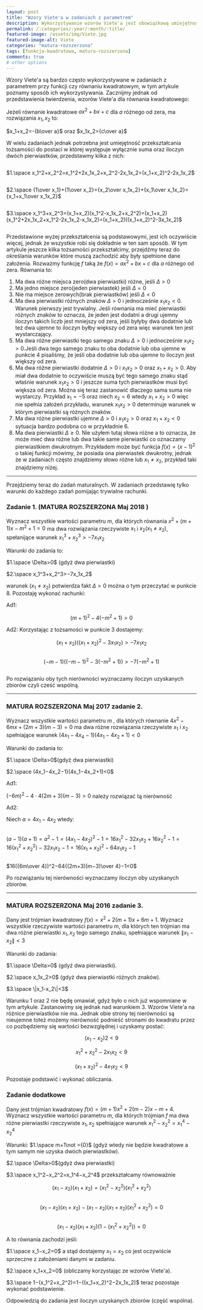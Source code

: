 ```yaml
---
layout: post
title: "Wzory Viete'a w zadaniach z parametrem"
description: Wykorzystywanie wzorów Viete'a jest obowiązkową umiejętnością na maturze pewne 5/6 punktów.
permalink: /:categories/:year/:month/:title/
featured-image: /assets/img/Viete.jpg
featured-image-alt: Viete
categories: "matura-rozszerzona"
tags: [funkcja-kwadratowa, matura-rozszerzona]
comments: true
# other options
---
```


Wzory Viete'a są bardzo często wykorzystywane w zadaniach z parametrem przy funkcji czy równaniu kwadratowym, w tym artykule poznamy sposób ich wykorzystywania. Zacznijmy jednak od przedstawienia twierdzenia, wzorów Viete'a dla równania kwadratowego: 

Jeżeli równanie kwadratowe $ax^2+bx+c$ dla $a$ różnego od zera, ma rozwiązania $x_1, x_2$ to:

$x_1+x_2=-{b\over a}$ oraz $x_1x_2={c\over a}$

W wielu zadaniach jednak potrzebna jest umiejętność przekształcania tożsamości do postaci w której występuje wyłącznie suma oraz iloczyn dwóch pierwiastków, przedstawmy kilka z nich:

<div style="overflow-x:auto;">

$1.\space x_1^2+x_2^2=x_1^2+2x_1x_2+x_2^2-2x_1x_2=(x_1+x_2)^2-2x_1x_2$

</div>

<div style="overflow-x:auto;">

$2.\space {1\over x_1}+{1\over x_2}={x_2\over x_1x_2}+{x_1\over x_1x_2}={x_1+x_1\over x_1x_2}$

</div>

<div style="overflow-x:auto;">

$3.\space x_1^3+x_2^3=(x_1+x_2)(x_1^2-x_1x_2+x_2^2)=(x_1+x_2)(x_1^2+2x_1x_2+x_1^2-2x_1x_2-x_1x_2)=(x_1+x_2)((x_1+x_2)^2-3x_1x_2)$

</div>

Przedstawione wyżej przekształcenia są podstawowymi, jest ich oczywiście więcej, jednak że wszystkie robi się dokładnie w ten sam sposób. W tym artykule jeszcze kilka tożsamości przekształcimy, przejdźmy teraz do określania warunków które muszą zachodzić aby były spełnione dane założenia. Rozważmy funkcję $f$ taką że $f(x)=ax^2+bx+c$ dla $a$ różnego od zera. Równania to:
1. Ma dwa różne miejsca zero(dwa pierwiastki) różne, jeśli $\Delta>0$
2. Ma jedno miejsce zero(jeden pierwiastek) jeśli $\Delta=0$
3. Nie ma miejsce zerowych(brak pierwiastków) jeśli $\Delta<0$
4. Ma dwa pierwiastki różnych znaków $\Delta>0$ i jednocześnie $x_1x_2<0$. Warunek pierwszy jest trywialny. Jeśli równania ma mieć pierwiastki różnych znaków to oznacza, że jeden jest dodatni a drugi ujemny iloczyn takich liczb jest mniejszy od zera, jeśli byłyby dwa dodatnie lub też dwa ujemne to iloczyn byłby większy od zera więc warunek ten jest wystarczający.
5. Ma dwa różne pierwiastki tego samego znaku $\Delta>0$ i jednocześnie $x_1x_2>0$.Jeśli dwa tego samego znaku to oba dodatnie lub oba ujemne w punkcie 4 pisaliśmy, że jeśli oba dodatnie lub oba ujemne to iloczyn jest większy od zera.
6. Ma dwa różne pierwiastki dodatnie $\Delta>0$ i $x_1x_2>0$ oraz $x_1+x_2>0$. Aby miał dwa dodatnie to oczywiście muszą być tego samego znaku stąd właśnie warunek $x_1x_2>0$ i jeszcze suma tych pierwiastków musi być większa od zera. Można się teraz zastanowić dlaczego sama suma nie wystarczy. Przykład $x_1=−5$ oraz niech $x_2=6$ wtedy $x_1+x_2>0$ więc nie spełnia założeń przykładu, warunek $x_1x_2>0$ determinuje warunek w którym pierwiastki są różnych znaków.
7. Ma dwa różne pierwiastki ujemne $\Delta>0$ i $x_1x_2>0$ oraz $x_1+x_2<0$ sytuacja bardzo podobna co w przykładnie 6.
8. Ma dwa pierwiastki $\Delta\geq0$. Nie użyłem tutaj słowa różne a to oznacza, że może mieć dwa różne lub dwa takie same pierwiastki co oznaczamy pierwiastkiem dwukrotnym. Przykładem może być funkcja $f(x)=(x−1)^2$ o takiej funkcji mówimy, że posiada ona pierwiastek dwukrotny, jednak że w zadaniach często znajdziemy słowo różne lub $x_1\not ={x_2}$, przykład taki znajdziemy niżej.

---

Przejdziemy teraz do zadań maturalnych. W zadaniach przedstawię tylko warunki do każdego zadań pomijając trywialne rachunki.

### Zadanie 1. (MATURA ROZSZERZONA Maj 2018 )

Wyznacz wszystkie wartości parametru $m$, dla których równania $x^2+(m+1)x−m^2+1=0$ ma dwa rozwiązania rzeczywiste $x_1$ i $x_2 (x_1\not ={x_2})$, spełanijące warunek $x_1^3+x_2^3>−7x_1x_2$

Warunki do zadania to:

$1.\space \Delta>0$ (gdyż dwa pierwiastki)

$2.\space x_1^3+x_2^3>−7x_1x_2$

warunek $(x_1\not ={x_2})$ potwierdza fakt $\Delta>0$ można o tym przeczytać w punkcie 8. Pozostaję wykonać rachunki: 

Ad1:

$$(m+1)^2−4(−m^2+1)>0$$

Ad2:
Korzystając z tożsamości w punkcie 3 dostajemy: 

$$(x_1+x_2)((x_1+x_2)^2−3x_1x_2)>−7x_1x_2$$

<div style="overflow-x:auto;">

$$(−m−1)((−m−1)^2−3(−m^2+1))>−7(−m^2+1)$$

</div>

Po rozwiązaniu oby tych nierówności wyznaczamy iloczyn uzyskanych zbiorów czyli cześć wspólną.

---

### MATURA ROZSZERZONA Maj 2017 zadanie 2.

Wyznacz wszystkie wartości parametru $m$ , dla których równanie $4x^2−6mx+(2m+3)(m−3)=0$ ma dwa różne rozwiązania rzeczywiste $x_1$ i $x_2$ spełniające warunek $(4x_1−4x_4−1)(4x_1−4x_2+1)<0$

Warunki do zadania to: 

$1.\space \Delta>0$(gdyż dwa pierwiastki)

$2.\space (4x_1−4x_2−1)(4x_1−4x_2+1)<0$

Ad1:

$(−6m)^2−4\cdot 4(2m+3)(m−3)>0$ należy rozwiązać tą nierówność

Ad2:

Niech $a=4x_1−4x_2$ wtedy:

<div style="overflow-x:auto;">

$(a−1)(a+1)=a^2−1=(4x_1−4x_2)^2−1=16x_1^2−32x_1x_2+16x_2^2−1=16(x_1^2+x_2^2)−32x_1x_2−1=16(x_1+x_2)^2−64x_1x_2−1$

</div>

$16({6m\over 4})^2−64{(2m+3)(m−3)\over 4}−1<0$

Po rozwiązaniu tej nierówności wyznaczamy iloczyn oby uzyskanych zbiorów.

---

### MATURA ROZSZERZONA Maj 2016 zadanie 3.

Dany jest trójmian kwadratowy $f(x)=x^2+2(m+1)x+6m+1$. Wyznacz wszystkie rzeczywiste wartości parametru $m$, dla których ten trójmian ma dwa różne pierwiastki $x_1,x_2$ tego samego znaku, spełniające warunek $\|x_1-x_2\|<3$

Warunki do zadania:

$1.\space \Delta>0$ (gdyż dwa pierwiastki).

$2.\space x_1x_2>0$ (gdyż dwa pierwiastki różnych znaków).

$3.\space \|x_1-x_2\|<3$

Warunku 1 oraz 2 nie będę omawiał, gdyż było o nich już wspomniane w tym artykule. Zastanowimy się jednak nad warunkiem 3. Wzorów Viete'a na różnice pierwiastków nie ma. Jednak obie strony tej nierówności są nieujemne toteż możemy nierówność podnieść stronami do kwadratu przez co pozbędziemy się wartości bezwzględnej i uzyskamy postać:

$$(x_1−x_2)2<9$$

$$x_1^2+x_2^2−2x_1x_2<9$$

$$(x_1+x_2)^2−4x_1x_2<9$$

Pozostaje podstawić i wykonać obliczania.

### Zadanie dodatkowe

Dany jest trójmian kwadratowy $f(x)=(m+1)x^2+2(m−2)x−m+4$. Wyznacz wszystkie wartości parametru $m$, dla których trójmian $f$ ma dwa różne pierwiastki rzeczywiste $x_1,x_2$ spełniające warunek $x_1^2−x_2^2=x_1^4−x_2^4$

Warunki:
$1.\space m+1\not ={0}$ (gdyż wtedy nie będzie kwadratowe a tym samym nie uzyska dwóch pierwiastków).

$2.\space \Delta>0$(gdyż dwa pierwiastki)

$3.\space x_1^2−x_2^2=x_1^4−x_2^4$ przekształcamy równoważnie

$$(x_1−x_2)(x_1+x_2)=(x_1^2−x_2^2)(x_1^2+x_2^2)$$

<div style="overflow-x:auto;">

$$(x_1−x_2)(x_1+x_2)−(x_1−x_2)(x_1+x_2)(x_1^2+x_2^2)=0$$

</div>

$$(x_1−x_2)(x_1+x_2)(1−(x_1^2+x_2^2))=0$$

A to równania zachodzi jeśli:

$1.\space x_1−x_2=0$ a stąd dostajemy $x_1=x_2$ co jest oczywiście sprzeczne z założeniami danymi w zadaniu.

$2.\space x_1+x_2=0$ (obliczamy korzystając ze wzorów Viete'a).

$3.\space 1−(x_1^2+x_2^2)=1−((x_1+x_2)^2−2x_1x_2)$ teraz pozostaje wykonać podstawienie.

Odpowiedzią do zadania jest iloczyn uzyskanych zbiorów (część wspólna).